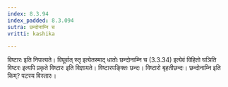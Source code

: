 ```yaml
---
index: 8.3.94
index_padded: 8.3.094
sutra: छन्दोनाम्नि च
vritti: kashika

---
```

विष्टारः इति निपात्यते। विपूर्वात् स्तृ इत्येतस्माद् धातोः छन्दोनाम्नि च (3.3.34) इत्येवं विहितो घञिति विष्टरः इत्यपि प्रकृते विष्टारः इति विज्ञायते। विष्टारपङ्क्तिः छन्दः। विष्टारो बृहतीछन्दः। छन्दोनाम्नि इति किम्? पटस्य विस्तारः।